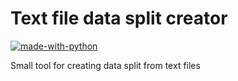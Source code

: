 # Text file data split creator
[![made-with-python](https://img.shields.io/badge/Made%20with-Python-red.svg)](#python)

Small tool for creating data split from text files
